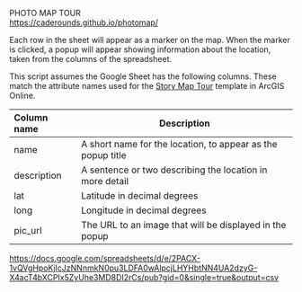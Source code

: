 PHOTO MAP TOUR  
https://caderounds.github.io/photomap/
 

Each row in the sheet will appear as a marker on the map. When the marker is clicked, a popup will appear showing information about the location, taken from the columns of the spreadsheet.  

This script assumes the Google Sheet has the following columns. These match the attribute names used for the [Story Map Tour](https://www.arcgis.com/home/item.html?id=91d75e9b375e4e9b9b3a4004544bfadf) template in ArcGIS Online.  

Column name | Description
:-----------|--------------------------------------------------------------
name        | A short name for the location, to appear as the popup title |
description | A sentence or two describing the location in more detail    |
lat         | Latitude in decimal degrees                                 |
long        | Longitude in decimal degrees                                |
pic_url     | The URL to an image that will be displayed in the popup     |

https://docs.google.com/spreadsheets/d/e/2PACX-1vQVgHpoKjIcJzNNnmkN0pu3LDFA0wAlpcjLHYHbtNN4UA2dzyG-X4acT4bXCPIx5ZyUhe3MD8DI2rCs/pub?gid=0&single=true&output=csv
